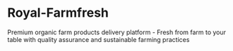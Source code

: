 # Royal-Farmfresh
Premium organic farm products delivery platform - Fresh from farm to your table with quality assurance and sustainable farming practices
